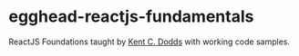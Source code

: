 # egghead-reactjs-fundamentals

ReactJS Foundations taught by [Kent C. Dodds](https://github.com/kentcdodds) with working code samples.
